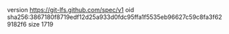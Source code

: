 version https://git-lfs.github.com/spec/v1
oid sha256:3867180f8719edf12d25a933d0fdc95ffa1f5535eb96627c59c8fa3f629182f6
size 1719
